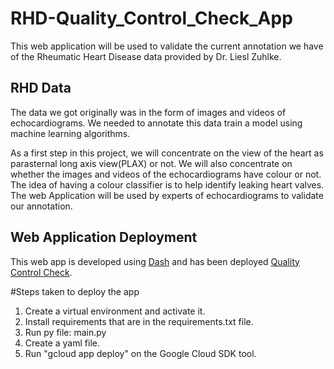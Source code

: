 # RHD-Quality_Control_Check_App
This web application will be used to validate the current annotation we have of the Rheumatic Heart Disease data provided by Dr. Liesl Zuhlke.

## RHD Data
The data we got originally was in the form of images and videos of echocardiograms. We needed to annotate this data train a model using machine learning algorithms.

As a first step in this project, we will concentrate on the view of the heart as parasternal long axis view(PLAX) or not. We will also concentrate on whether the images and videos of the echocardiograms have colour or not. The idea of having a colour classifier is to help identify leaking heart valves.
The web Application will be used by experts of echocardiograms to validate our annotation.

## Web Application Deployment
This web app is developed using [Dash](https://dash.plotly.com/) and has been deployed [Quality Control Check](https://dash-app-quality.oa.r.appspot.com).

  #Steps taken to deploy the app
  1. Create a virtual environment and activate it.
  2. Install requirements that are in the requirements.txt file.
  3. Run py file: main.py
  4. Create a yaml file.
  5. Run "gcloud app deploy" on the Google Cloud SDK tool.



